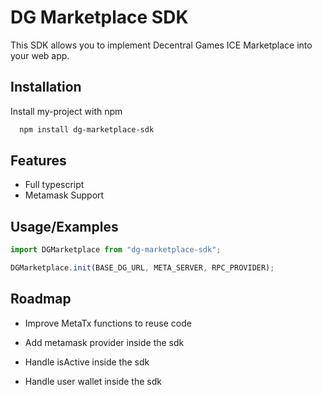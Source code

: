 # DG Marketplace SDK

This SDK allows you to implement Decentral Games ICE Marketplace into your web app.

## Installation

Install my-project with npm

```bash
  npm install dg-marketplace-sdk
```

## Features

- Full typescript
- Metamask Support

## Usage/Examples

```javascript
import DGMarketplace from "dg-marketplace-sdk";

DGMarketplace.init(BASE_DG_URL, META_SERVER, RPC_PROVIDER);
```

## Roadmap

- Improve MetaTx functions to reuse code

- Add metamask provider inside the sdk

- Handle isActive inside the sdk

- Handle user wallet inside the sdk
